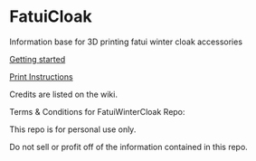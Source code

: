 # FatuiCloak
Information base for 3D printing fatui winter cloak accessories 

[Getting started](https://github.com/TempCos/FatuiWinterCloak/blob/main/Specifications.md#information-on-the-files-quantity-and-sizes)

[Print Instructions](https://github.com/TempCos/FatuiWinterCloak/blob/main/Specifications.md#print-instructions)

Credits are listed on the wiki. 

Terms & Conditions for FatuiWinterCloak Repo: 

This repo is for personal use only. 

Do not sell or profit off of the information contained in this repo. 

